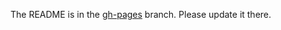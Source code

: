 The README is in the [gh-pages](https://github.com/capitalone/Hygieia/blob/gh-pages/pages/hygieia/Collectors/Build/bamboo.md) branch. Please update it there.
